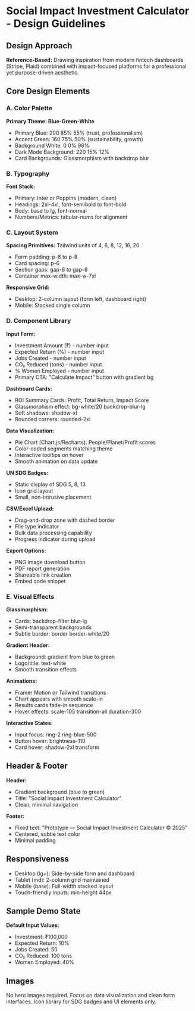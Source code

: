 # Social Impact Investment Calculator - Design Guidelines

## Design Approach
**Reference-Based:** Drawing inspiration from modern fintech dashboards (Stripe, Plaid) combined with impact-focused platforms for a professional yet purpose-driven aesthetic.

## Core Design Elements

### A. Color Palette
**Primary Theme: Blue-Green-White**
- Primary Blue: 200 85% 55% (trust, professionalism)
- Accent Green: 160 75% 50% (sustainability, growth)
- Background White: 0 0% 98%
- Dark Mode Background: 220 15% 12%
- Card Backgrounds: Glassmorphism with backdrop blur

### B. Typography
**Font Stack:**
- Primary: Inter or Poppins (modern, clean)
- Headings: 2xl-4xl, font-semibold to font-bold
- Body: base to lg, font-normal
- Numbers/Metrics: tabular-nums for alignment

### C. Layout System
**Spacing Primitives:** Tailwind units of 4, 6, 8, 12, 16, 20
- Form padding: p-6 to p-8
- Card spacing: p-6
- Section gaps: gap-6 to gap-8
- Container max-width: max-w-7xl

**Responsive Grid:**
- Desktop: 2-column layout (form left, dashboard right)
- Mobile: Stacked single column

### D. Component Library

**Input Form:**
- Investment Amount (₹) - number input
- Expected Return (%) - number input  
- Jobs Created - number input
- CO₂ Reduced (tons) - number input
- % Women Employed - number input
- Primary CTA: "Calculate Impact" button with gradient bg

**Dashboard Cards:**
- ROI Summary Cards: Profit, Total Return, Impact Score
- Glassmorphism effect: bg-white/20 backdrop-blur-lg
- Soft shadows: shadow-xl
- Rounded corners: rounded-2xl

**Data Visualization:**
- Pie Chart (Chart.js/Recharts): People/Planet/Profit scores
- Color-coded segments matching theme
- Interactive tooltips on hover
- Smooth animation on data update

**UN SDG Badges:**
- Static display of SDG 5, 8, 13
- Icon grid layout
- Small, non-intrusive placement

**CSV/Excel Upload:**
- Drag-and-drop zone with dashed border
- File type indicator
- Bulk data processing capability
- Progress indicator during upload

**Export Options:**
- PNG image download button
- PDF report generation
- Shareable link creation
- Embed code snippet

### E. Visual Effects
**Glassmorphism:**
- Cards: backdrop-filter blur-lg
- Semi-transparent backgrounds
- Subtle border: border border-white/20

**Gradient Header:**
- Background: gradient from blue to green
- Logo/title: text-white
- Smooth transition effects

**Animations:**
- Framer Motion or Tailwind transitions
- Chart appears with smooth scale-in
- Results cards fade-in sequence
- Hover effects: scale-105 transition-all duration-300

**Interactive States:**
- Input focus: ring-2 ring-blue-500
- Button hover: brightness-110
- Card hover: shadow-2xl transform

## Header & Footer

**Header:**
- Gradient background (blue to green)
- Title: "Social Impact Investment Calculator"
- Clean, minimal navigation

**Footer:**
- Fixed text: "Prototype — Social Impact Investment Calculator © 2025"
- Centered, subtle text color
- Minimal padding

## Responsiveness
- Desktop (lg+): Side-by-side form and dashboard
- Tablet (md): 2-column grid maintained
- Mobile (base): Full-width stacked layout
- Touch-friendly inputs: min-height 44px

## Sample Demo State
**Default Input Values:**
- Investment: ₹100,000
- Expected Return: 10%
- Jobs Created: 50
- CO₂ Reduced: 100 tons
- Women Employed: 40%

## Images
No hero images required. Focus on data visualization and clean form interfaces. Icon library for SDG badges and UI elements only.